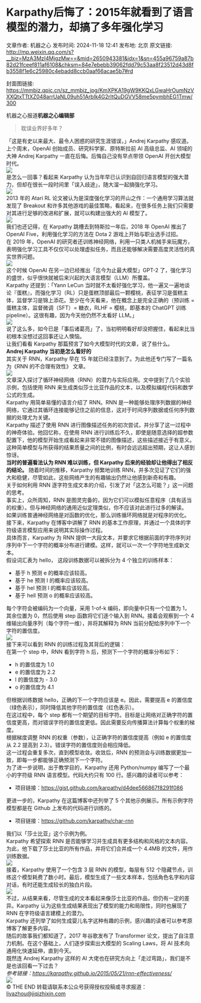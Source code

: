 # Karpathy后悔了：2015年就看到了语言模型的潜力，却搞了多年强化学习

文章作者: 机器之心
发布时间: 2024-11-18 12:41
发布地: 北京
原文链接: http://mp.weixin.qq.com/s?__biz=MzA3MzI4MjgzMw==&mid=2650943381&idx=1&sn=455a96759a87b82d21fceef811af6108&chksm=84e7ebebb39062fdd79c53aa8f23512d43d8fb3558f1e6c25980c4ebadd8ccb0aaf66acae5b7#rd

封面图链接: https://mmbiz.qpic.cn/sz_mmbiz_jpg/KmXPKA19gW9KKQxLGwaHrOumNzVXXQtxTTtXZ048arrUaNL09uh51ArbIk4G2rItQuDGVV58me5pymbhEG1Tmw/300

机器之心报道**机器之心编辑部**

> 耽误业界好多年？

  
「这是有史以来最大、最令人困惑的研究生涯错误，」Andrej Karpathy 感叹道。  
上个周末，OpenAI 创始成员、研究科学家、原特斯拉前 AI 高级总监、AI 领域的大神 Andrej Karpathy 一直在后悔。后悔自己没有早点带领
OpenAI 开创大模型时代。  
![](https://mmbiz.qpic.cn/sz_mmbiz_png/KmXPKA19gW9KKQxLGwaHrOumNzVXXQtxzGYBHuGe5A3AI0FjaRbwdyYEIgUQg90t99xHVBoVyRHibM3P23OJ8Mw/640?wx_fmt=png&from=appmsg)  
是怎么一回事？看起来 Karpathy 认为当年早已认识到自回归语言模型的强大潜力，但却在很长一段时间里「误入歧途」，随大溜一起搞强化学习。  
![](https://mmbiz.qpic.cn/sz_mmbiz_png/KmXPKA19gW9KKQxLGwaHrOumNzVXXQtxZ0KV3we2IP18PRrJ5vtJqUHFkecDPSm4s5esH1TR2HZQeic8rgwILGQ/640?wx_fmt=png&from=appmsg)  
2013 年的 Atari RL 论文被认为是深度强化学习的开山之作：一个通用学习算法就发现了 Breakout
和许多其他游戏的最佳策略，看起来，在很多任务上我们只需要对其进行足够的改进和扩展，就可以构建出强大的 AI 模型了。  
![](https://mmbiz.qpic.cn/sz_mmbiz_png/KmXPKA19gW9KKQxLGwaHrOumNzVXXQtxAYhRmQlENm7E3ibFm415LqKwfgJCtbpa35ib4LgtFVRT3h3XzwpTXerw/640?wx_fmt=png&from=appmsg)  
我们也还记得，在 Karpathy 跳槽去到特斯拉一年后，2018 年 OpenAI 推出了 OpenAI Five，利用强化学习的方法在 Dota 2
游戏上开始与职业选手过招。  
在 2019 年，OpenAI
的研究者还训练神经网络，利用一只类人机械手来玩魔方，表明强化学习工具不仅仅可以处理虚拟任务，而且还能够解决需要高度灵活性的真实世界问题。  
![](https://mmbiz.qpic.cn/sz_mmbiz_gif/KmXPKA19gW9KKQxLGwaHrOumNzVXXQtxQMpJIWGTd0TuaAtJZeGngcBYuXiay8X3qYBP4FiaP20iaAtznsknYxQ7g/640?wx_fmt=gif&from=appmsg)  
这个时候 OpenAI 在另一边已经推出「迄今为止最大模型」GPT-2 了，强化学习的盛世，似乎很快就被后来兴起的大语言模型（LLM）所覆盖。  
Karpathy 还提到：「Yann LeCun
当时就不太看好强化学习，他一遍又一遍地谈论『蛋糕』，而强化学习（RL）只是蛋糕顶部最后一颗樱桃，表征学习是蛋糕主体，监督学习是锦上添花。至少在今天看来，他在概念上是完全正确的（预训练
= 蛋糕主体，监督微调（SFT）= 糖衣，RLHF = 樱桃，即基本的 ChatGPT 训练 pipeline）。这很有趣，因为今天他仍然不太看好
LLM。」  
![](https://mmbiz.qpic.cn/sz_mmbiz_png/KmXPKA19gW9KKQxLGwaHrOumNzVXXQtxYdUPUlGPeKChfLNj8WXTib4XKpQUTPkW9zulZ4jrZZ0qHkiasiawK0ebQ/640?wx_fmt=png&from=appmsg)  
说了这么多，如今已是「事后诸葛亮」了，当初明明看好却没把握住，看起来比当初根本没想过这回事还让人懊恼。  
让我们看看 Karpathy 那篇预言了如今大模型时代的文章，说了些什么。  
**Andrej Karpathy 当初是怎么看好的**  
其实关于 RNN，Karpathy 早在 15 年就已经注意到了。为此他还专门写了一篇名为《RNN 的不合理有效性》 文章。  
![](https://mmbiz.qpic.cn/sz_mmbiz_png/KmXPKA19gW9KKQxLGwaHrOumNzVXXQtxPo4UItSYsPgSkXHyDyMNdaRQxC9qnWMFLJQ51AqX02PsGzEPduJLhA/640?wx_fmt=png&from=appmsg)  
文章深入探讨了循环神经网络（RNN）的潜力与实际应用。文中提到了几个实验示例，包括使用 RNN
来生成类似莎士比亚作品的文本，以及模拟编程代码和数学公式的生成。  
Karpathy 用简单易懂的语言介绍了 RNN。RNN
是一种能够处理序列数据的神经网络，它通过其循环连接能够记住之前的信息，这对于时间序列数据或任何序列数据的处理尤为关键。  
Karpathy 描述了使用 RNN 进行图像描述任务的初次尝试，并分享了这一过程中的神奇体验。他回忆称，在使用 RNN
进行训练后不久，即使是随意选择的超参数配置下，他的模型开始生成看起来非常不错的图像描述，这些描述接近于有意义。这种简单模型与所获得的结果质量之间的比例，有时会远远超出预期，这让人感到惊讶。  
**当时的普遍看法认为 RNN 难以训练，但 Karpathy 后来的经验却让他得出了相反的结论。** 随着时间的推移，Karpathy 频繁地训练
RNN，并多次见证了它们的强大和稳健，尽管如此，这些网络产生的有趣输出仍然让他感到新奇和有趣。  
关于如何利用 RNN 逐字符生成文本的介绍，引发了对「这怎么可能？」这一问题的思考。  
事实上，众所周知，RNN 是图灵完备的，因为它们可以模拟任意程序（具有适当的权重）。但与神经网络的通用近似定理类似，你不应该对此进行过多的解读。  
如果训练普通神经网络是对函数的优化，那么训练循环网络就是对程序的优化。  
接下来，Karpathy 在博客中讲解了 RNN 的基本工作原理，并通过一个具体的字符级语言模型应用来说明其实际操作过程。  
具体而言，Karpathy 为 RNN
提供一大段文本，并要求它根据前面的字符序列对序列中下一个字符的概率分布进行建模。这样，就可以一次一个字符地生成新文本。  
假设词汇表为 hello， 这段训练数据可以被拆分为 4 个独立的训练样本：  

  * 基于 h 预测 e 的概率应该较高。
  * 基于 he 预测 l 的概率应该较高。
  * 基于 hel 预测 l 的概率应该较高。
  * 基于 hell 预测 o 的概率应该较高。

  
每个字符会被编码为一个向量，采用 1-of-k 编码，即向量中只有一个位置为 1，其余位置为 0，然后使用 step 函数将它们逐个输入到
RNN。接着会观察到一个 4 维输出向量序列（每个字符一维），并将其解释为 RNN 当前分配给序列中下一个字符的置信度。  
![](https://mmbiz.qpic.cn/sz_mmbiz_png/KmXPKA19gW9KKQxLGwaHrOumNzVXXQtx9aHWv1o6kBcV2co54QVpU88G01OicJbDWFLU7CiaMpydm0AFyq5oXqiaQ/640?wx_fmt=png&from=appmsg)  
接下来可以看到 RNN 的训练过程及其背后的逻辑：  
在第一个 step 中，RNN 看到字符 h 后，预测下一个字符的概率分布如下：  

  * h 的置信度为 1.0
  * e 的置信度为 2.2
  * l 的置信度为 - 3.0
  * o 的置信度为 4.1

  
但根据训练数据 hello，正确的下一个字符应该是 e。因此，需要提高 e 的置信度（绿色表示），同时降低其他字符的置信度（红色表示）。  
在这过程中，每个 step 都有一个期望的目标字符。目标是让网络对正确字符的置信度更高，而对错误字符的置信度更低。因此需要反向传播算法计算每个权重的梯度。  
根据梯度调整 RNN 的权重（参数），让正确字符的置信度提高（例如 e 的置信度从 2.2 提高到 2.3）。错误字符的置信度则会相应降低。  
这一过程会重复多次，直到模型收敛。收敛后，RNN 的预测会与训练数据更加一致，即每一步都能够正确预测下一个字符。  
为了进一步说明，出于教学目的，Karpathy 还用 Python/numpy 编写了一个最小的字符级 RNN 语言模型。代码大约只有 100
行。感兴趣的读者可以参考：  

  * 项目链接：https://gist.github.com/karpathy/d4dee566867f8291f086

  
更进一步的，Karpathy 在这篇博客中还列举了 5 个其他示例展示。所有示例字符模型都是在 Github 上发布的代码进行训练的。  

  * 项目链接：https://github.com/karpathy/char-rnn

  
我们以「莎士比亚」这个示例为例。  
Karpathy 希望探索 RNN 是否能够学习并生成具有更多结构和风格的文本内容。为此，他下载了莎士比亚的所有作品，并将它们合并成一个 4.4MB
的文件，用作训练数据。  
![](https://mmbiz.qpic.cn/sz_mmbiz_png/KmXPKA19gW9KKQxLGwaHrOumNzVXXQtxz0bOfE4uYAMcfpM2FYGlX3rMLMrfvc4g4gXxljTGeL13vsiamRjG7zw/640?wx_fmt=png&from=appmsg)  
接着，Karpathy 使用了一个包含 3 层 RNN 的模型，每层有 512
个隐藏节点，训练这个模型耗费了数小时。最后，模型生成了一些文本样本，包括角色名字和内容对话，有时还能生成较长的独白片段。  
![](https://mmbiz.qpic.cn/sz_mmbiz_png/KmXPKA19gW9KKQxLGwaHrOumNzVXXQtxzB7AtVibWyAlCtXkMfQthYhsJozffztfuCIJnicdsYUSOibB12pKjqxWg/640?wx_fmt=png&from=appmsg)  
不过，从结果来看，尽管生成的文本看起来像莎士比亚的作品，但仍有一定的差异。Karpathy 认为这些生成结果表现出了模型的能力和局限性，同时也展现了 RNN
在字符级语言建模上的潜力。  
Karpathy 还列举了如何生成婴儿名字这种有趣的示例，感兴趣的读者可以参考原博客了解更多内容。  
随后的故事我们都知道了，2017 年谷歌发布了 Transformer 论文，提出了自注意力机制。在这个基础上，人们逐步探索出大模型的 Scaling
Laws，将 AI 技术向通用化快速延伸，直到今天。  
既然连 Andrej Karpathy 这样的 AI 大佬也在研究方向上「走过弯路」，我们是不是也该回看一下过去？  
 _参考链接：https://karpathy.github.io/2015/05/21/rnn-effectiveness/_  
![](https://mmbiz.qpic.cn/sz_mmbiz_jpg/KmXPKA19gW9KKQxLGwaHrOumNzVXXQtxZbfU07IVE1ciceQxSWwI6SW7EtvdBFUfiajibqOkscYjrNAKNHZaiaSmpQ/640?wx_fmt=jpeg&from=appmsg)  
© THE END 转载请联系本公众号获得授权投稿或寻求报道：liyazhou@jiqizhixin.com  
  

